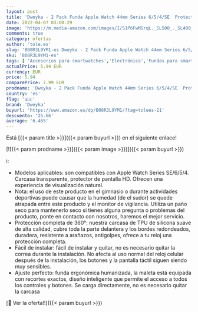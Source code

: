 ```yaml
---
layout: post
title: 'Dweyka - 2 Pack Funda Apple Watch 44mm Series 6/5/4/SE  Protector Pantalla iWatch Case Protección Completo Anti-Rasguños Ultra Transparente Funda Suave TPU'
date: 2022-04-07 03:00:29
image: 'https://m.media-amazon.com/images/I/51P6FwMSrqL._SL500_._SL400_.jpg'
comments: true
category: ofertas
author: 'tole.es'
slug: 'B08R3L9YM1-es Dweyka - 2 Pack Funda Apple Watch 44mm Series 6/5/4/SE...'
sku: 'B08R3L9YM1-es'
tags: [ 'Accesorios para smartwatches','Electrónica','Fundas para smartwatches','Protectores de pantalla y láminas para smartwatches','Tecnología para vestir','apple','dweyka', ]
actualPrice: 5.94 EUR
currency: EUR
price: 5.94
comparePrice: 7.99 EUR
prodname: 'Dweyka - 2 Pack Funda Apple Watch 44mm Series 6/5/4/SE  Protector Pantalla iWatch Case Protección Completo Anti-Rasguños Ultra Transparente Funda Suave TPU'
country: 'es'
flag: '🇪🇸'
brand: 'Dweyka'
buyurl: 'https://www.amazon.es/dp/B08R3L9YM1/?tag=tolees-21'
descuento: '25.66'
average: '6.465'
---
```


Está [{{< param title >}}]({{< param buyurl >}}) en el siguiente enlace!

[![{{< param prodname >}}]({{< param image >}})]({{< param buyurl >}})

ℹ️:

- Modelos aplicables: son compatibles con Apple Watch Series SE/6/5/4. Carcasa transparente, protector de pantalla HD. Ofrecen una experiencia de visualización natural.
- Nota: el uso de este producto en el gimnasio o durante actividades deportivas puede causar que la humedad (de el sudor) se quede atrapada entre este producto y el monitor de vigilancia. Utiliza un paño seco para mantenerlo seco si tienes alguna pregunta o problemas del producto, ponte en contacto con nosotros, haremos el mejor servicio.
- Protección completa de 360°: nuestra carcasa de TPU de silicona suave de alta calidad, cubre toda la parte delantera y los bordes redondeados, duradera, resistente a arañazos, antigolpes, ofrece a tu reloj una protección completa.
- Fácil de instalar: fácil de instalar y quitar, no es necesario quitar la correa durante la instalación. No afecta al uso normal del reloj celular después de la instalación, los botones y la pantalla táctil siguen siendo muy sensibles.
- Ajuste perfecto: funda ergonómica humanizada, la maleta está equipada con recortes exactos, diseño inteligente que permite el acceso a todos los controles y botones. Se carga directamente, no es necesario quitar la carcasa

[🛒 Ver la oferta!!]({{< param buyurl >}})
